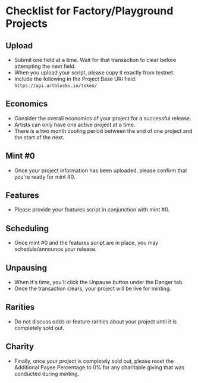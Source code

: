 # Checklist for Factory/Playground Projects

## Upload
- Submit one field at a time. Wait for that transaction to clear before attempting the next field.
- When you upload your script, please copy it exactly from testnet.
- Include the following in the Project Base URI field: `https://api.artblocks.io/token/`

## Economics
- Consider the overall economics of your project for a successful release.
- Artists can only have one active project at a time.
- There is a two month cooling period between the end of one project and the start of the next.

## Mint #0
- Once your project information has been uploaded, please confirm that you're ready for mint #0.

## Features
- Please provide your features script in conjunction with mint #0.

## Scheduling
- Once mint #0 and the features script are in place, you may schedule/announce your release.

## Unpausing
- When it's time, you'll click the Unpause button under the Danger tab.
- Once the transaction clears, your project will be live for minting.

## Rarities
- Do not discuss odds or feature rarities about your project until it is completely sold out.

## Charity
- Finally, once your project is completely sold out, please reset the Additional Payee Percentage to 0% for any charitable giving that was conducted during minting.

